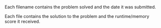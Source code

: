 Each filename contains the problem solved and the date it was submitted.

Each file contains the solution to the problem and the runtime/memory score it received.
